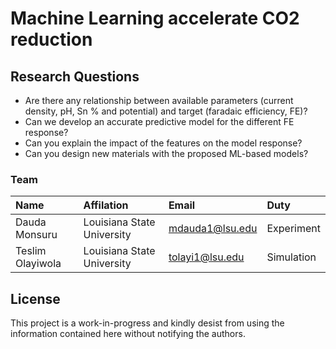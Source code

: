 # Machine Learning accelerate CO2 reduction

## Research Questions
- Are there any relationship between available parameters (current density, pH, Sn % and potential) and target (faradaic efficiency, FE)?
- Can we develop an accurate predictive model for the different FE response?
- Can you explain the impact of the features on the model response? 
- Can you design new materials with the proposed ML-based models?

### Team 
| Name | Affilation | Email | Duty
| :-- | :-- | :-- | :-- | 
| Dauda Monsuru | Louisiana State University | mdauda1@lsu.edu| Experiment |
| Teslim Olayiwola | Louisiana State University | tolayi1@lsu.edu | Simulation |

## License

This project is a work-in-progress and kindly desist from using the information contained here without notifying the authors.
